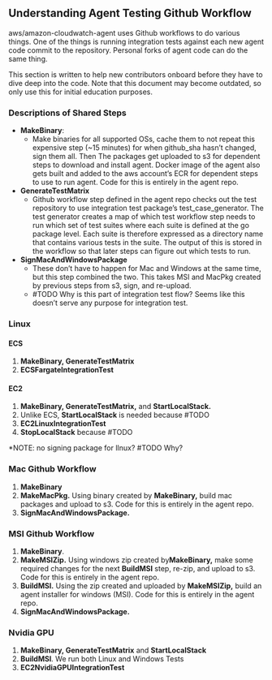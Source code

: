 ## Understanding Agent Testing Github Workflow
aws/amazon-cloudwatch-agent uses Github workflows to do various things. One of the things is running integration tests against each new agent code commit to the repository. Personal forks of agent code can do the same thing.

This section is written to help new contributors onboard before they have to dive deep into the code. Note that this document may become outdated, so only use this for initial education purposes.

### Descriptions of Shared Steps
- **MakeBinary**:
  - Make binaries for all supported OSs, cache them to not repeat this expensive step (~15 minutes) for when github_sha hasn’t changed, sign them all. Then The packages get uploaded to s3 for dependent steps to download and install agent. Docker image of the agent also gets built and added to the aws account’s ECR for dependent steps to use to run agent. Code for this is entirely in the agent repo.
- **GenerateTestMatrix**
  - Github workflow step defined in the agent repo checks out the test repository to use integration test package’s test_case_generator. The test generator creates a map of which test workflow step needs to run which set of test suites where each suite is defined at the go package level. Each suite is therefore expressed as a directory name that contains various tests in the suite. The output of this is stored in the workflow so that later steps can figure out which tests to run.
- **SignMacAndWindowsPackage**
  - These don’t have to happen for Mac and Windows at the same time, but this step combined the two. This takes MSI and MacPkg created by previous steps from s3, sign, and re-upload. 
  - #TODO Why is this part of integration test flow? Seems like this doesn’t serve any purpose for integration test.


### Linux

#### ECS
1. **MakeBinary, GenerateTestMatrix**
2. **ECSFargateIntegrationTest**

#### EC2

1. **MakeBinary, GenerateTestMatrix,** and **StartLocalStack.**
  1. Unlike ECS, **StartLocalStack** is needed because #TODO
2. **EC2LinuxIntegrationTest**
3. **StopLocalStack** because #TODO

*NOTE: no signing package for lInux? #TODO Why?

### Mac Github Workflow

1. **MakeBinary**
2. **MakeMacPkg.** Using binary created by **MakeBinary,** build mac packages and upload to s3. Code for this is entirely in the agent repo.
3. **SignMacAndWindowsPackage.**

### MSI Github Workflow

1. **MakeBinary**.
2. **MakeMSIZip.** Using windows zip created by**MakeBinary,** make some required changes for the next **BuildMSI** step, re-zip, and upload to s3. Code for this is entirely in the agent repo.
3. **BuildMSI.** Using the zip created and uploaded by **MakeMSIZip,** build an agent installer for windows (MSI). Code for this is entirely in the agent repo.
4. **SignMacAndWindowsPackage.**

### Nvidia GPU

1. **MakeBinary, GenerateTestMatrix** and **StartLocalStack**
2. **BuildMSI**. We run both Linux and Windows Tests
3. **EC2NvidiaGPUIntegrationTest**